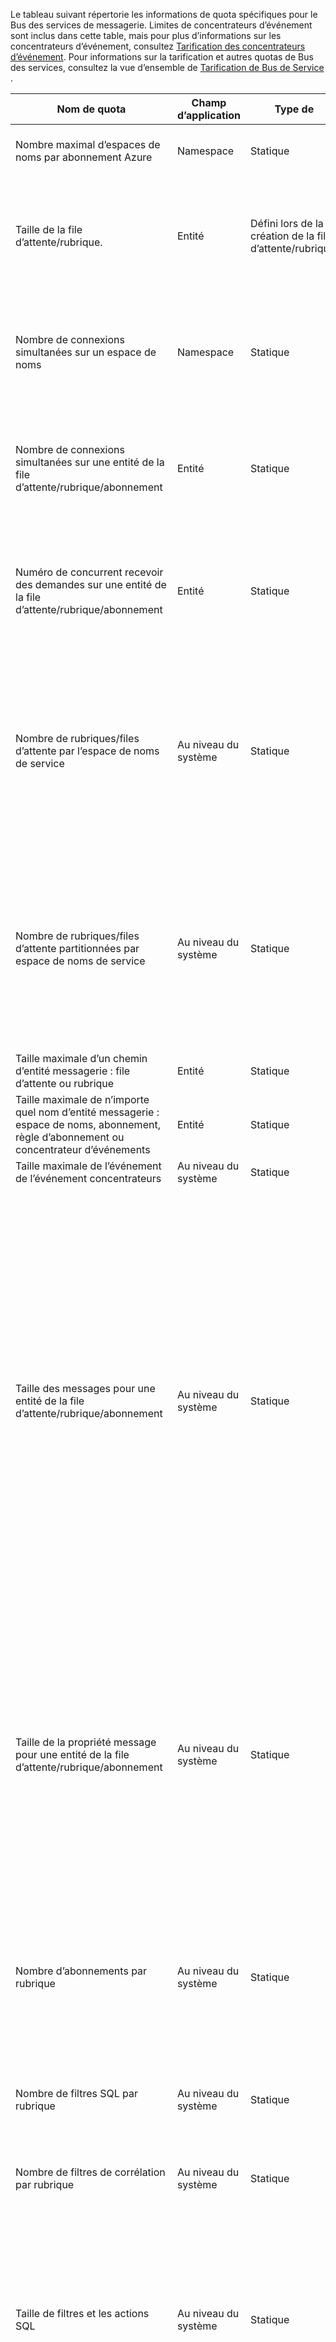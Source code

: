 Le tableau suivant répertorie les informations de quota spécifiques pour le Bus des services de messagerie. Limites de concentrateurs d’événement sont inclus dans cette table, mais pour plus d’informations sur les concentrateurs d’événement, consultez [Tarification des concentrateurs d’événement](https://azure.microsoft.com/pricing/details/event-hubs/). Pour informations sur la tarification et autres quotas de Bus des services, consultez la vue d’ensemble de [Tarification de Bus de Service](https://azure.microsoft.com/pricing/details/service-bus/) .

|Nom de quota|Champ d’application|Type de|Comportement en cas de dépassement|Valeur|
|---|---|---|---|---|
| Nombre maximal d’espaces de noms par abonnement Azure|Namespace|Statique|Les demandes suivantes des espaces de noms supplémentaires seront rejetées par le portail.|100|
|Taille de la file d’attente/rubrique.|Entité|Défini lors de la création de la file d’attente/rubrique.|Les messages entrants seront rejetées et une exception sera reçue par le code appelant.|1, 2, 3, 4 ou 5 Go.<br /><br />Si [le partitionnement](service-bus-partitioning.md) est activé, la taille de la file d’attente/rubrique maximale est de 80 Go.|
|Nombre de connexions simultanées sur un espace de noms|Namespace|Statique|Les demandes suivantes pour les connexions supplémentaires seront rejetées et une exception sera reçue par le code appelant. Opérations de repos n’entrent pas dans les connexions TCP simultanées.|NetMessaging : 1 000<br /><br />AMQP : 5 000|
|Nombre de connexions simultanées sur une entité de la file d’attente/rubrique/abonnement|Entité|Statique|Les demandes suivantes pour les connexions supplémentaires seront rejetées et une exception sera reçue par le code appelant. Opérations de repos n’entrent pas dans les connexions TCP simultanées.|Limitée par la limite de connexions simultanées par espace de noms.|
|Numéro de concurrent recevoir des demandes sur une entité de la file d’attente/rubrique/abonnement|Entité|Statique|Suivantes reçoivent les demandes seront rejetées et une exception sera reçue par le code appelant. Ce quota s’applique à la combinaison numéro de concurrent recevoir des opérations sur tous les abonnements sur un sujet.|5 000|
|Nombre de rubriques/files d’attente par l’espace de noms de service|Au niveau du système|Statique|Les demandes suivantes pour la création d’une nouvelle rubrique ou de la file d’attente dans l’espace de noms de service seront rejetées. Par conséquent, si configuré via le [portail Azure][], un message d’erreur sera généré. Si elle est appelée à partir de l’API de gestion, une exception sera reçue par le code appelant.|10 000<br /><br />Le nombre total de rubriques et de files d’attente dans un espace de noms du service doit être inférieur ou égal à 10 000.<br/>Ce n’est pas applicable à la prime que toutes les entités sont partitionnées.|
|Nombre de rubriques/files d’attente partitionnées par espace de noms de service|Au niveau du système|Statique|Les demandes suivantes pour la création d’une nouvelle rubrique partitionnée ou d’une file d’attente dans l’espace de noms de service seront rejetées. Par conséquent, si configuré via le [portail Azure][], un message d’erreur sera généré. Si elle est appelée à partir de l’API de gestion, une exception **QuotaExceededException** est reçue par le code appelant.|Couches de base et Standard - 100<br />Premium - 1 000<br/><br />Chaque file d’attente partitionnée ou la rubrique compte vers le quota de 10 000 entités par espace de noms.|
|Taille maximale d’un chemin d’entité messagerie : file d’attente ou rubrique|Entité|Statique|-|260 caractères|
|Taille maximale de n’importe quel nom d’entité messagerie : espace de noms, abonnement, règle d’abonnement ou concentrateur d’événements|Entité|Statique|-|50 caractères|
|Taille maximale de l’événement de l’événement concentrateurs|Au niveau du système|Statique|-|256 KO|
|Taille des messages pour une entité de la file d’attente/rubrique/abonnement|Au niveau du système|Statique|Les messages entrants qui dépassent les quotas seront rejetées et une exception sera reçue par le code appelant.|Taille de message maximale : 256 Ko ([couche Standard](../articles/service-bus/service-bus-premium-messaging.md)) / 1 Mo ([niveau de prime](../articles/service-bus/service-bus-premium-messaging.md)). <br /><br />**Remarque** En raison de la surcharge du système, cette limite est généralement légèrement inférieur.<br /><br />Taille de l’en-tête maximum : 64 Ko<br /><br />Nombre maximal de propriétés d’en-tête dans le sac de propriétés : **octets/int. MaxValue**<br /><br />Taille maximale de la propriété dans le sac de propriétés : aucune limite explicite. Limité par la taille de l’en-tête de maximum.|
|Taille de la propriété message pour une entité de la file d’attente/rubrique/abonnement|Au niveau du système|Statique|Une exception **exception SerializationException** est générée.|Taille maximale de message de la propriété pour chaque propriété est 32 Ko. Taille cumulée de toutes les propriétés ne peuvent pas dépasser 64 Ko. Cela s’applique à l’intégralité de l’en-tête de la [BrokeredMessage](https://msdn.microsoft.com/library/microsoft.servicebus.messaging.brokeredmessage.aspx), qui a deux propriétés de l’utilisateur ainsi que les propriétés système (telles que le [numéro de séquence](https://msdn.microsoft.com/library/microsoft.servicebus.messaging.brokeredmessage.sequencenumber.aspx), [Label](https://msdn.microsoft.com/library/microsoft.servicebus.messaging.brokeredmessage.label.aspx), [MessageId](https://msdn.microsoft.com/library/microsoft.servicebus.messaging.brokeredmessage.messageid.aspx)et ainsi de suite).|
|Nombre d’abonnements par rubrique|Au niveau du système|Statique|Les demandes suivantes pour la création des abonnements supplémentaires pour la rubrique seront rejetées. Par conséquent, si configuré via le portail, un message d’erreur s’affichera. Si elle est appelée à partir de l’API de gestion d’exception est reçue par le code appelant.|2 000|
|Nombre de filtres SQL par rubrique|Au niveau du système|Statique|Les demandes suivantes pour la création de filtres supplémentaires sur le sujet seront rejetées et une exception sera reçue par le code appelant.|2 000|
|Nombre de filtres de corrélation par rubrique|Au niveau du système|Statique|Les demandes suivantes pour la création de filtres supplémentaires sur le sujet seront rejetées et une exception sera reçue par le code appelant.|100 000|
|Taille de filtres et les actions SQL|Au niveau du système|Statique|Les demandes suivantes pour la création de filtres supplémentaires seront rejetées et une exception sera reçue par le code appelant.|Longueur maximale de chaîne de condition de filtre : 1024 (1 Ko).<br /><br />Longueur maximale de chaîne d’action de règle : 1024 (1 Ko).<br /><br />Nombre maximal d’expressions par l’action de la règle : 32.|
|Nombre de règles de [SharedAccessAuthorizationRule](https://msdn.microsoft.com/library/azure/microsoft.servicebus.messaging.sharedaccessauthorizationrule.aspx) par l’espace de noms, file d’attente ou rubrique|Entité, espace de noms|Statique|Les demandes suivantes pour la création de règles supplémentaires seront rejetées et une exception sera reçue par le code appelant.|Nombre maximal de règles : 12. <br /><br /> Les règles qui sont configurées dans un espace de noms du Bus de Service s’appliquent à toutes les files d’attente et les rubriques de cet espace de noms.

[Azure portal]: https://portal.azure.com
